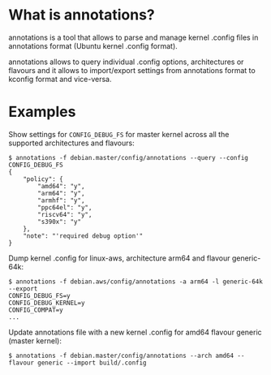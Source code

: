 What is annotations?
====================

annotations is a tool that allows to parse and manage kernel .config files
in annotations format (Ubuntu kernel .config format).

annotations allows to query individual .config options, architectures or
flavours and it allows to import/export settings from annotations format to
kconfig format and vice-versa.

Examples
========

Show settings for `CONFIG_DEBUG_FS` for master kernel across all the supported
architectures and flavours:
```
$ annotations -f debian.master/config/annotations --query --config CONFIG_DEBUG_FS
{
    "policy": {
        "amd64": "y",
        "arm64": "y",
        "armhf": "y",
        "ppc64el": "y",
        "riscv64": "y",
        "s390x": "y"
    },
    "note": "'required debug option'"
}
```

Dump kernel .config for linux-aws, architecture arm64 and flavour generic-64k:
```
$ annotations -f debian.aws/config/annotations -a arm64 -l generic-64k --export
CONFIG_DEBUG_FS=y
CONFIG_DEBUG_KERNEL=y
CONFIG_COMPAT=y
...
```

Update annotations file with a new kernel .config for amd64 flavour generic
(master kernel):
```
$ annotations -f debian.master/config/annotations --arch amd64 --flavour generic --import build/.config
```
